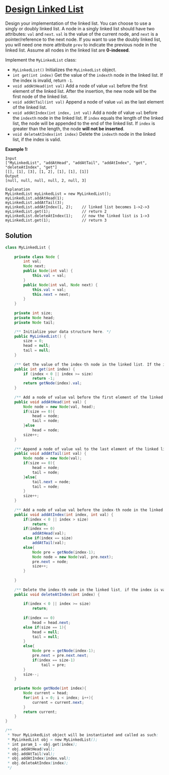 # [Design Linked List](https://leetcode.com/problems/design-linked-list/)

Design your implementation of the linked list. You can choose to use a singly or doubly linked list.
A node in a singly linked list should have two attributes: `val` and `next`. `val` is the value of the current node, and `next` is a pointer/reference to the next node.
If you want to use the doubly linked list, you will need one more attribute `prev` to indicate the previous node in the linked list. Assume all nodes in the linked list are **0-indexed**.

Implement the `MyLinkedList` class:

- `MyLinkedList()` Initializes the `MyLinkedList` object.
- `int get(int index)` Get the value of the `indexth` node in the linked list. If the index is invalid, return `-1`.
- `void addAtHead(int val)` Add a node of value `val` before the first element of the linked list. After the insertion, the new node will be the first node of the linked list.
- `void addAtTail(int val)` Append a node of value `val` as the last element of the linked list.
- `void addAtIndex(int index, int val)` Add a node of value `val` before the `indexth` node in the linked list. If `index` equals the length of the linked list, the node will be appended to the end of the linked list. If `index` is greater than the length, the node **will not be inserted**.
- `void deleteAtIndex(int index)` Delete the `indexth` node in the linked list, if the index is valid.

 

**Example 1:**

```
Input
["MyLinkedList", "addAtHead", "addAtTail", "addAtIndex", "get", "deleteAtIndex", "get"]
[[], [1], [3], [1, 2], [1], [1], [1]]
Output
[null, null, null, null, 2, null, 3]

Explanation
MyLinkedList myLinkedList = new MyLinkedList();
myLinkedList.addAtHead(1);
myLinkedList.addAtTail(3);
myLinkedList.addAtIndex(1, 2);    // linked list becomes 1->2->3
myLinkedList.get(1);              // return 2
myLinkedList.deleteAtIndex(1);    // now the linked list is 1->3
myLinkedList.get(1);              // return 3
```

## Solution

```java
class MyLinkedList {
    
    private class Node {
        int val;
        Node next;
        public Node(int val) {
            this.val = val;
        }
        public Node(int val, Node next) {
            this.val = val;
            this.next = next;
        }
    }
    
    private int size;
    private Node head;
    private Node tail;

    /** Initialize your data structure here. */
    public MyLinkedList() {
        size = 0;
        head = null;
        tail = null;
    }
    
    /** Get the value of the index-th node in the linked list. If the index is invalid, return -1. */
    public int get(int index) {
        if (index < 0 || index >= size) 
            return -1;
        return getNode(index).val;
    }
    
    /** Add a node of value val before the first element of the linked list. After the insertion, the new node will be the first node of the linked list. */
    public void addAtHead(int val) {
        Node node = new Node(val, head);
        if(size == 0){
            head = node;
            tail = node;
        }else
            head = node;
        size++;
    }
    
    /** Append a node of value val to the last element of the linked list. */
    public void addAtTail(int val) {
        Node node = new Node(val);
        if(size == 0){
            head = node;
            tail = node;
        }else{
            tail.next = node;
            tail = node;
        }
        size++;
    }
    
    /** Add a node of value val before the index-th node in the linked list. If index equals to the length of linked list, the node will be appended to the end of linked list. If index is greater than the length, the node will not be inserted. */
    public void addAtIndex(int index, int val) {
        if(index < 0 || index > size) 
            return;
        if(index == 0)
            addAtHead(val);
        else if(index == size)
            addAtTail(val);
        else{
            Node pre = getNode(index-1);
            Node node = new Node(val, pre.next);
            pre.next = node;
            size++;
        }
        
    }
    
    /** Delete the index-th node in the linked list, if the index is valid. */
    public void deleteAtIndex(int index) {
        
        if(index < 0 || index >= size)
            return;
        
        if(index == 0)
            head = head.next;
        else if(size == 1){
            head = null;
            tail = null;
        }
        else{
            Node pre = getNode(index-1);
            pre.next = pre.next.next;
            if(index == size-1)
                tail = pre;
        }
        size--;
    }
    
    private Node getNode(int index){
        Node current = head;
        for(int i = 0; i < index; i++){
            current = current.next;
        }
        return current;
    }
}

/**
 * Your MyLinkedList object will be instantiated and called as such:
 * MyLinkedList obj = new MyLinkedList();
 * int param_1 = obj.get(index);
 * obj.addAtHead(val);
 * obj.addAtTail(val);
 * obj.addAtIndex(index,val);
 * obj.deleteAtIndex(index);
 */
```

